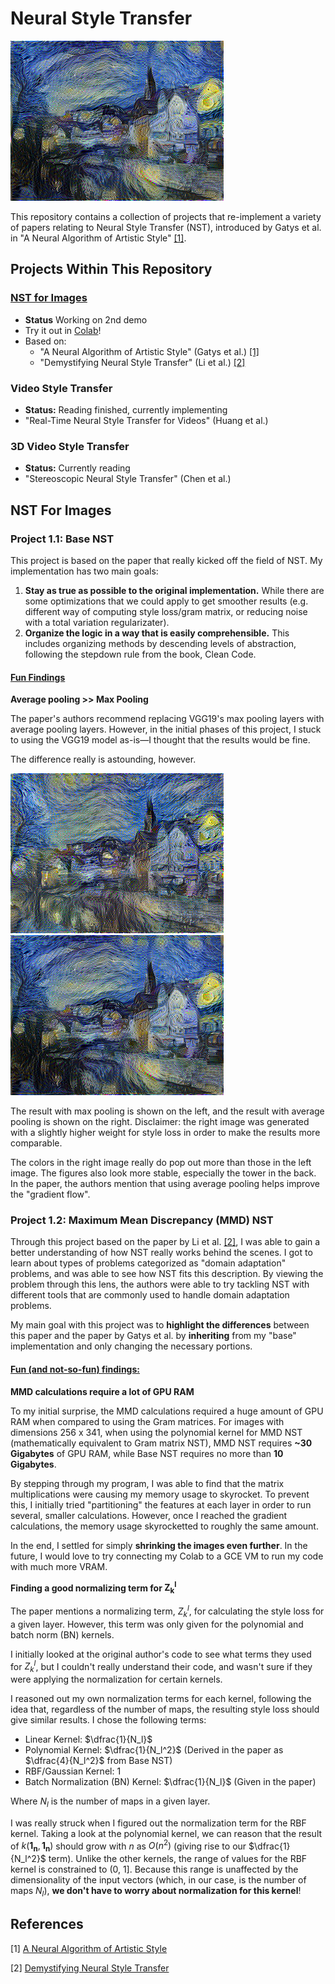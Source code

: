 # Neural Style Transfer

![neckarfront styled with starry night](generated/neckarfront-starry_night-avg_pooling.png)

This repository contains a collection of projects that re-implement a variety of papers relating to Neural Style
Transfer (NST), introduced by Gatys et al. in "A Neural Algorithm of Artistic
Style" [[1]](#1).


## Projects Within This Repository
### [NST for Images](#nst-for-images)
- **Status** Working on 2nd demo
- Try it out in [Colab](https://colab.research.google.com/drive/1_vnwvTRRpNOcql8vib8MigMU7yOkI8VP?usp=sharing)!
- Based on:
    - "A Neural Algorithm of Artistic Style" (Gatys et al.) [[1]](#1)
    - "Demystifying Neural Style Transfer" (Li et al.) [[2]](#2)

### Video Style Transfer
- **Status:** Reading finished, currently implementing
- "Real-Time Neural Style Transfer for Videos" (Huang et al.)

### 3D Video Style Transfer
- **Status:** Currently reading
- "Stereoscopic Neural Style Transfer" (Chen et al.)

## NST For Images
### Project 1.1: Base NST
This project is based on the paper that really kicked off the field of NST.
My implementation has two main goals:
1) **Stay as true as possible to the original implementation.** While there are
some optimizations that we could apply to get smoother results (e.g. different
way of computing style loss/gram matrix, or reducing noise with a total
variation regularizater).
2) **Organize the logic in a way that is easily comprehensible.** This includes
organizing methods by descending levels of abstraction, following the stepdown
rule from the book, Clean Code.


#### <ins>Fun Findings</ins>
**Average pooling >> Max Pooling**

The paper's authors recommend replacing VGG19's max pooling layers with average
pooling layers. However, in the initial phases of this project, I stuck to
using the VGG19 model as-is—I thought that the results would be fine.

The difference really is astounding, however.

![neckarfront-starry_night, max pooling](generated/neckarfront-starry_night-max_pooling.png)
![neckarfront-starry_night, average pooling](generated/neckarfront-starry_night-avg_pooling.png)

The result with max pooling is shown on the left, and the result with average
pooling is shown on the right. Disclaimer: the right image was generated with
a slightly higher weight for style loss in order to make the results more
comparable.

The colors in the right image really do pop out more than those in the left
image. The figures also look more stable, especially the tower in the back. In the paper, the authors mention that using average pooling helps improve the "gradient flow".

### Project 1.2: Maximum Mean Discrepancy (MMD) NST
Through this project based on the paper by Li et al. [[2]](#2), I was able to gain a better understanding of how NST really works behind the scenes. I got to learn about types of problems categorized as "domain adaptation" problems, and was able to see how NST fits this description. By viewing the problem through this lens, the authors were able to try tackling NST with different tools that are commonly used to handle domain adaptation problems.

My main goal with this project was to **highlight the differences** between this paper and the paper by Gatys et al. by **inheriting** from my "base" implementation and only changing the necessary portions.



#### <ins>Fun (and not-so-fun) findings:</ins>
**MMD calculations require a lot of GPU RAM**

To my initial surprise, the MMD calculations required a huge amount of GPU RAM when compared to using the Gram matrices. For images with dimensions 256 x 341, when using the polynomial kernel for MMD NST (mathematically equivalent to Gram matrix NST), MMD NST requires **~30 Gigabytes** of GPU RAM, while Base NST requires no more than **10 Gigabytes**.

By stepping through my program, I was able to find that the matrix multiplications were causing my memory usage to skyrocket. To prevent this, I initially tried "partitioning" the features at each layer in order to run several, smaller calculations. However, once I reached the gradient calculations, the memory usage skyrocketted to roughly the same amount.

In the end, I settled for simply **shrinking the images even further**. In the future, I would love to try connecting my Colab to a GCE VM to run my code with much more VRAM.

**Finding a good normalizing term for $\pmb{Z_k^l}$**

The paper mentions a normalizing term, $Z_k^l$, for calculating the style loss for a given layer. However, this term was only given for the polynomial and batch norm (BN) kernels.

I initially looked at the original author's code to see what terms they used for $Z_k^l$, but I couldn't really understand their code, and wasn't sure if they were applying the normalization for certain kernels.

I reasoned out my own normalization terms for each kernel, following the idea that, regardless of the number of maps, the resulting style loss should give similar results. I chose the following terms:
- Linear Kernel: $\dfrac{1}{N_l}$
- Polynomial Kernel: $\dfrac{1}{N_l^2}$ (Derived in the paper as $\dfrac{4}{N_l^2}$ from Base NST)
- RBF/Gaussian Kernel: 1
- Batch Normalization (BN) Kernel: $\dfrac{1}{N_l}$ (Given in the paper)

Where $N_l$ is the number of maps in a given layer.

I was really struck when I figured out the normalization term for the RBF kernel. Taking a look at the polynomial kernel, we can reason that the result of $k(\mathbf{1_n}, \mathbf{1_n})$ should grow with $n$ as $O(n^2)$ (giving rise to our $\dfrac{1}{N_l^2}$ term). Unlike the other kernels, the range of values for the RBF kernel is constrained to \(0, 1\]. Because this range is unaffected by the dimensionality of the input vectors (which, in our case, is the number of maps $N_l$), **we don't have to worry about normalization for this kernel**!

## References
<a id="1">[1]</a> [A Neural Algorithm of Artistic Style](
https://doi.org/10.48550/arXiv.1508.06576)

<a id="2">[2]</a> [Demystifying Neural Style Transfer](https://doi.org/10.48550/arXiv.1701.01036)